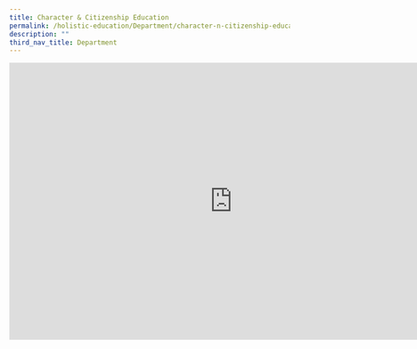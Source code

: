 ```yaml
---
title: Character & Citizenship Education
permalink: /holistic-education/Department/character-n-citizenship-education/
description: ""
third_nav_title: Department
---
```

<iframe allowfullscreen="true" height="498" width="800" frameborder="0" src="https://docs.google.com/presentation/d/e/2PACX-1vSyapAE4OuV9ehllnG6PgkEucZMrbOTCABtB3zVFkCixMPVy5Z_u7-P119T6aGrDA7eQz4RJvZs4GcG/embed?start=false&amp;loop=false&amp;delayms=3000"></iframe>